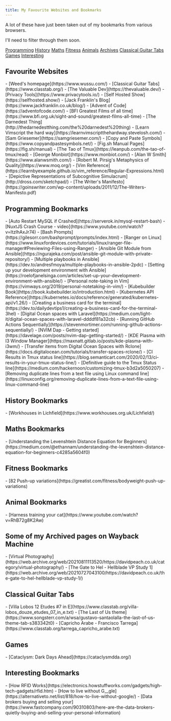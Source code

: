 ```yaml
---
title: My Favourite Websites and Bookmarks
---
```


A lot of these have just been taken out of my bookmarks from various browsers.

I'll need to filter through them soon.

<nav>
  <a href="#programming">Programming</a>
  <a href="#history">History</a>
  <a href="#maths">Maths</a>
  <a href="#fitness">Fitness</a>
  <a href="#animals">Animals</a>
  <a href="#archives">Archives</a>
  <a href="#guitar">Classical Guitar Tabs</a>
  <a href="#games">Games</a>
  <a href="#interesting">Interesting</a>
</nav>

<h2>Favourite Websites</h2>
- [Weed's homepage](https://www.wussu.com/)
- [Classical Guitar Tabs](https://www.classtab.org/)
- [The Valuable Dev](https://thevaluable.dev/)
- [Privacy Tools](https://www.privacytools.io/)
- [Self Hosted Show](https://selfhosted.show/)
- [Jack Franklin's Blog](https://www.jackfranklin.co.uk/blog/)
- [Advent of Code](https://adventofcode.com/)
- [BFI Greatest Films of all time](https://www.bfi.org.uk/sight-and-sound/greatest-films-all-time)
- [The Darnedest Thing](http://thedarnedestthing.com/the%20darnedest%20thing)
- [Learn Vimscript the hard way](https://learnvimscriptthehardway.stevelosh.com/)
- [Sam Griesemer](https://samgriesemer.com/)
- [Copy and Paste Symbols](https://www.copyandpastesymbols.net/)
- [Fig.sh Manual Pages](https://fig.sh/manual)
- [The Tao of Tmux](https://leanpub.com/the-tao-of-tmux/read)
- [George Monbiot](https://www.monbiot.com/)
- [Alan W Smith](https://www.alanwsmith.com/)
- [Robert M. Pirsig's Metaphysics of Quality](https://www.moq.org/)
- [Vim Reference](https://learnbyexample.github.io/vim_reference/Regular-Expressions.html)
- [Depictive Representations of Subcognitive Simulacrum](http://dross.com/sketchpad/)
- [The Writer's Manifesto](https://goinswriter.com/wp-content/uploads/2011/12/The-Writers-Manifesto.pdf)

<h2 id="programming">Programming Bookmarks</h2>
- [Auto Restart MySQL if Crashed](https://serverok.in/mysql-restart-bash)
- [NuxtJS Crash Course - video](https://www.youtube.com/watch?v=ltzlhAxJr74)
- [Bash Prompts](https://gilesorr.com/bashprompt/prompts/index.html)
- [Ranger on Linux](https://www.linuxfordevices.com/tutorials/linux/ranger-file-manager#Previewing-Files-using-Ranger)
- [Ansible Git Module from Ansible](https://ngurajeka.com/post/ansible-git-module-with-private-repository/)
- [Multiple playbooks in Ansible](https://dev.to/andresfmoya/multiple-playbooks-in-ansible-2pdc)
- [Setting up your development environment with Ansible](https://roelofjanelsinga.com/articles/set-up-your-development-environment-with-ansible/)
- [Personal note-taking in Vim](https://vimways.org/2019/personal-notetaking-in-vim/)
- [Kubebuilder Book](https://book.kubebuilder.io/introduction.html)
- [Kubernetes API Reference](https://kubernetes.io/docs/reference/generated/kubernetes-api/v1.26/)
- [Creating a business card for the terminal](https://dev.to/dailydevtips1/creating-a-business-card-for-the-terminal-3hel)
- [Digital Ocean spaces with Laravel](https://medium.com/light-it/digital-ocean-spaces-with-laravel-ddddf81a32cb)
- [Running GitHub Actions Sequentially](https://stevenmortimer.com/running-github-actions-sequentially/)
- [NVIM Dap - Getting started](https://davelage.com/posts/nvim-dap-getting-started/)
- [KDE Plasma with I3 Window Manager](https://maxnatt.gitlab.io/posts/kde-plasma-with-i3wm/)
- [Transfer items from Digital Ocean Spaces with Rclone](https://docs.digitalocean.com/tutorials/transfer-spaces-rclone/)
- [CI Results in Tmux status line](https://blog.semanticart.com/2020/02/13/ci-results-in-your-tmux-status-line/)
- [Definitive guide to the Tmux Status line](https://medium.com/hackernoon/customizing-tmux-b3d2a5050207)
- [Removing duplicate lines from a text file using Linux command line](https://linuxconfig.org/removing-duplicate-lines-from-a-text-file-using-linux-command-line)


    
<h2 id="history">History Bookmarks</h2>
- [Workhouses in Lichfield](https://www.workhouses.org.uk/Lichfield/)

<h2 id="maths">Maths Bookmarks</h2>
- [Understanding the Levenshtein Distance Equation for Beginners](https://medium.com/@ethannam/understanding-the-levenshtein-distance-equation-for-beginners-c4285a5604f0)

<h2 id="fitness">Fitness Bookmarks</h2>
- [82 Push-up variations](https://greatist.com/fitness/bodyweight-push-up-variations)

<h2 id="animals">Animal Bookmarks</a></h2>
- [Harness training your cat](https://www.youtube.com/watch?v=RhB72g8K2Aw)

<h2 id="archives">Some of my Archived pages on Wayback Machine</h2>
- [Virtual Photography](https://web.archive.org/web/20210811113520/https://davidpeach.co.uk/category/virtual-photography/)
- [The Gate to Hel - Hellblade VP Study 1](https://web.archive.org/web/20210727043100/https://davidpeach.co.uk/the-gate-to-hel-hellblade-vp-study-1/)

<h2 id="guitar">Classical Guitar Tabs</h2>
- [Villa Lobos 12 Etudes #7 in E](https://www.classtab.org/villa-lobos_douze_etudes_07_in_e.txt)
- [The Last of Us theme](https://www.songsterr.com/a/wsa/gustavo-santaolalla-the-last-of-us-theme-tab-s383342t0)
- [Capricho Arabe - Francisco Tarrega](https://www.classtab.org/tarrega_capricho_arabe.txt)

<h2 id="games">Games</h2>
- [Cataclysm: Dark Days Ahead](https://cataclysmdda.org/)

<h2 id="interesting">Interesting Bookmarks</h2>
- [How RFID Works](https://electronics.howstuffworks.com/gadgets/high-tech-gadgets/rfid.htm)
- [How to live without G__gle](https://alternativeto.net/list/818/how-to-live-without-google/)
- [Data brokers buying and selling your](https://www.fastcompany.com/90310803/here-are-the-data-brokers-quietly-buying-and-selling-your-personal-information)
